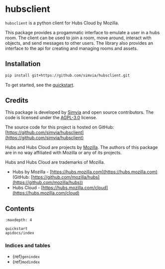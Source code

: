 # hubsclient

`hubsclient` is a python client for Hubs Cloud by Mozilla.

This package provides a progammatic interface to emulate a user in a hubs room. The
client can be used to join a room, move around, interact with objects, and send
messages to other users. The library also provides an interface to the api for
creating and managing rooms and assets.

## Installation

```bash
pip install git+https://github.com/simvia/hubsclient.git
```

To get started, see the [quickstart](quickstart.md).

## Credits

This package is developed by [Simvia](https://simvia.ai) and open source
contributors. The code is licensed under the
[AGPL-3.0](https://www.gnu.org/licenses/agpl-3.0.en.html) license.

The source code for this project is hosted on GitHub:
[https://github.com/simvia/hubsclient](https://github.com/simvia/hubsclient)

Hubs and Hubs Cloud are projects by [Mozilla](https://mozilla.org). The authors of
this package are in no way affiliated with Mozilla or any of its projects.

Hubs and Hubs Cloud are trademarks of Mozilla.

-   Hubs by Mozilla - [https://hubs.mozilla.com](https://hubs.mozilla.com) (GitHub:
    [https://github.com/mozilla/hubs](https://github.com/mozilla/hubs))
-   Hubs Cloud - [https://hubs.mozilla.com/cloud](https://hubs.mozilla.com/cloud)

## Contents

```{toctree}
:maxdepth: 4

quickstart
apidocs/index
```

### Indices and tables

-   {ref}`genindex`
-   {ref}`modindex`
